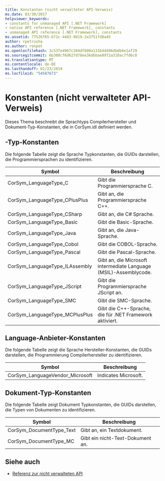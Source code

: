 ```yaml
---
title: Konstanten (nicht verwalteter API-Verweis)
ms.date: 03/30/2017
helpviewer_keywords:
- constants for unmanaged API [.NET Framework]
- native API reference [.NET Framework], constants
- unmanaged API reference [.NET Framework], constants
ms.assetid: 77526f65-b71c-4483-9d19-3a3751fd8a45
author: rpetrusha
ms.author: ronpet
ms.openlocfilehash: 3c537e4967c284df899a131b44d96dbdb6e1af29
ms.sourcegitcommit: 6b308cf6d627d78ee36dbbae8972a310ac7fd6c8
ms.translationtype: MT
ms.contentlocale: de-DE
ms.lasthandoff: 01/23/2019
ms.locfileid: "54587673"
---
```

# <a name="constants-unmanaged-api-reference"></a>Konstanten (nicht verwalteter API-Verweis)
Dieses Thema beschreibt die Sprachtyps Compilerhersteller und Dokument-Typ-Konstanten, die in CorSym.idl definiert werden.  
  
## <a name="language-type-constants"></a>-Typ-Konstanten  
 Die folgende Tabelle zeigt die Sprache Typkonstanten, die GUIDs darstellen, die Programmiersprachen zu identifizieren.  
  
|Symbol|Beschreibung|  
|------------|-----------------|  
|CorSym_LanguageType_C|Gibt die Programmiersprache C.|  
|CorSym_LanguageType_CPlusPlus|Gibt an, die Programmiersprache C++.|  
|CorSym_LanguageType_CSharp|Gibt an, die C# Sprache.|  
|CorSym_LanguageType_Basic|Gibt die Basic-Sprache.|  
|CorSym_LanguageType_Java|Gibt an, die Java-Sprache.|  
|CorSym_LanguageType_Cobol|Gibt die COBOL-Sprache.|  
|CorSym_LanguageType_Pascal|Gibt die Pascal-Sprache.|  
|CorSym_LanguageType_ILAssembly|Gibt an, die Microsoft intermediate Language (MSIL)-Assemblycode.|  
|CorSym_LanguageType_JScript|Gibt die Programmiersprache JScript an.|  
|CorSym_LanguageType_SMC|Gibt die SMC-Sprache.|  
|CorSym_LanguageType_MCPlusPlus|Gibt die C++-Sprache, die für .NET Framework aktiviert.|  
  
## <a name="language-vendor-constants"></a>Language-Anbieter-Konstanten  
 Die folgende Tabelle zeigt die Sprache Hersteller-Konstanten, die GUIDs darstellen, die Programmierung Compilerhersteller zu identifizieren.  
  
|Symbol|Beschreibung|  
|------------|-----------------|  
|CorSym_LanguageVendor_Microsoft|Indicates Microsoft.|  
  
## <a name="document-type-constants"></a>Dokument-Typ-Konstanten  
 Die folgende Tabelle zeigt Dokument Typkonstanten, die GUIDs darstellen, die Typen von Dokumenten zu identifizieren.  
  
|Symbol|Beschreibung|  
|------------|-----------------|  
|CorSym_DocumentType_Text|Gibt an, ein Textdokument.|  
|CorSym_DocumentType_MC|Gibt ein nicht-Text-Dokument an.|  
  
## <a name="see-also"></a>Siehe auch
- [Referenz zur nicht verwalteten API](../../../docs/framework/unmanaged-api/index.md)
